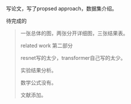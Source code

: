 写论文，写了propsed approach，数据集介绍。

待完成的

> 一张总体的图，两张分开详细图，三张结果表。
>
> related work 第二部分
>
> resnet写的太少，transformer自己写的太少。
>
> 实验结果分析。
>
> 数学公式没有。
>
> 文献添加。